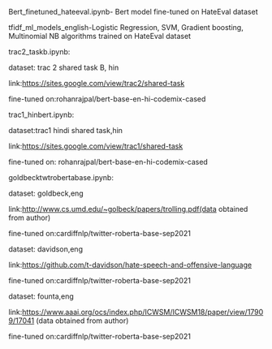 Bert_finetuned_hateeval.ipynb- Bert model fine-tuned on HateEval dataset



tfidf_ml_models_english-Logistic Regression, SVM, Gradient boosting, Multinomial NB algorithms trained on HateEval dataset


trac2_taskb.ipynb:

dataset: trac 2 shared task B, hin

link:https://sites.google.com/view/trac2/shared-task

fine-tuned on:rohanrajpal/bert-base-en-hi-codemix-cased

trac1_hinbert.ipynb:

dataset:trac1 hindi shared task,hin

link:https://sites.google.com/view/trac1/shared-task

fine-tuned on: rohanrajpal/bert-base-en-hi-codemix-cased

goldbecktwtrobertabase.ipynb:

dataset: goldbeck,eng

link:http://www.cs.umd.edu/~golbeck/papers/trolling.pdf(data obtained from author)

fine-tuned on:cardiffnlp/twitter-roberta-base-sep2021

dataset: davidson,eng

link:https://github.com/t-davidson/hate-speech-and-offensive-language

fine-tuned on:cardiffnlp/twitter-roberta-base-sep2021

dataset: founta,eng

link:https://www.aaai.org/ocs/index.php/ICWSM/ICWSM18/paper/view/17909/17041 (data obtained from author)

fine-tuned on:cardiffnlp/twitter-roberta-base-sep2021
